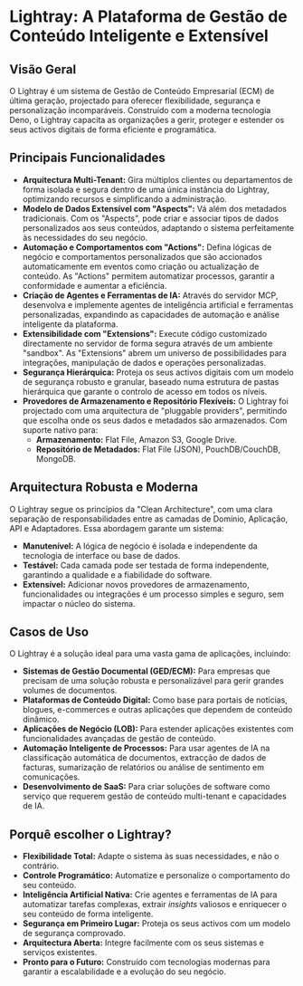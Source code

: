 # Lightray: A Plataforma de Gestão de Conteúdo Inteligente e Extensível

## Visão Geral

O Lightray é um sistema de Gestão de Conteúdo Empresarial (ECM) de última geração, projectado para
oferecer flexibilidade, segurança e personalização incomparáveis. Construído com a moderna
tecnologia Deno, o Lightray capacita as organizações a gerir, proteger e estender os seus activos
digitais de forma eficiente e programática.

## Principais Funcionalidades

- **Arquitectura Multi-Tenant:** Gira múltiplos clientes ou departamentos de forma isolada e segura
  dentro de uma única instância do Lightray, optimizando recursos e simplificando a administração.
- **Modelo de Dados Extensível com "Aspects":** Vá além dos metadados tradicionais. Com os
  "Aspects", pode criar e associar tipos de dados personalizados aos seus conteúdos, adaptando o
  sistema perfeitamente às necessidades do seu negócio.
- **Automação e Comportamentos com "Actions":** Defina lógicas de negócio e comportamentos
  personalizados que são accionados automaticamente em eventos como criação ou actualização de
  conteúdo. As "Actions" permitem automatizar processos, garantir a conformidade e aumentar a
  eficiência.
- **Criação de Agentes e Ferramentas de IA:** Através do servidor MCP, desenvolva e implemente
  agentes de inteligência artificial e ferramentas personalizadas, expandindo as capacidades de
  automação e análise inteligente da plataforma.
- **Extensibilidade com "Extensions":** Execute código customizado directamente no servidor de forma
  segura através de um ambiente "sandbox". As "Extensions" abrem um universo de possibilidades para
  integrações, manipulação de dados e operações personalizadas.
- **Segurança Hierárquica:** Proteja os seus activos digitais com um modelo de segurança robusto e
  granular, baseado numa estrutura de pastas hierárquica que garante o controlo de acesso em todos
  os níveis.
- **Provedores de Armazenamento e Repositório Flexíveis:** O Lightray foi projectado com uma
  arquitectura de "pluggable providers", permitindo que escolha onde os seus dados e metadados são
  armazenados. Com suporte nativo para:
  - **Armazenamento:** Flat File, Amazon S3, Google Drive.
  - **Repositório de Metadados:** Flat File (JSON), PouchDB/CouchDB, MongoDB.

## Arquitectura Robusta e Moderna

O Lightray segue os princípios da "Clean Architecture", com uma clara separação de responsabilidades
entre as camadas de Domínio, Aplicação, API e Adaptadores. Essa abordagem garante um sistema:

- **Manutenível:** A lógica de negócio é isolada e independente da tecnologia de interface ou base
  de dados.
- **Testável:** Cada camada pode ser testada de forma independente, garantindo a qualidade e a
  fiabilidade do software.
- **Extensível:** Adicionar novos provedores de armazenamento, funcionalidades ou integrações é um
  processo simples e seguro, sem impactar o núcleo do sistema.

## Casos de Uso

O Lightray é a solução ideal para uma vasta gama de aplicações, incluindo:

- **Sistemas de Gestão Documental (GED/ECM):** Para empresas que precisam de uma solução robusta e
  personalizável para gerir grandes volumes de documentos.
- **Plataformas de Conteúdo Digital:** Como base para portais de notícias, blogues, e-commerces e
  outras aplicações que dependem de conteúdo dinâmico.
- **Aplicações de Negócio (LOB):** Para estender aplicações existentes com funcionalidades avançadas
  de gestão de conteúdo.
- **Automação Inteligente de Processos:** Para usar agentes de IA na classificação automática de
  documentos, extracção de dados de facturas, sumarização de relatórios ou análise de sentimento em
  comunicações.
- **Desenvolvimento de SaaS:** Para criar soluções de software como serviço que requerem gestão de
  conteúdo multi-tenant e capacidades de IA.

## Porquê escolher o Lightray?

- **Flexibilidade Total:** Adapte o sistema às suas necessidades, e não o contrário.
- **Controle Programático:** Automatize e personalize o comportamento do seu conteúdo.
- **Inteligência Artificial Nativa:** Crie agentes e ferramentas de IA para automatizar tarefas
  complexas, extrair _insights_ valiosos e enriquecer o seu conteúdo de forma inteligente.
- **Segurança em Primeiro Lugar:** Proteja os seus activos com um modelo de segurança comprovado.
- **Arquitectura Aberta:** Integre facilmente com os seus sistemas e serviços existentes.
- **Pronto para o Futuro:** Construído com tecnologias modernas para garantir a escalabilidade e a
  evolução do seu negócio.
